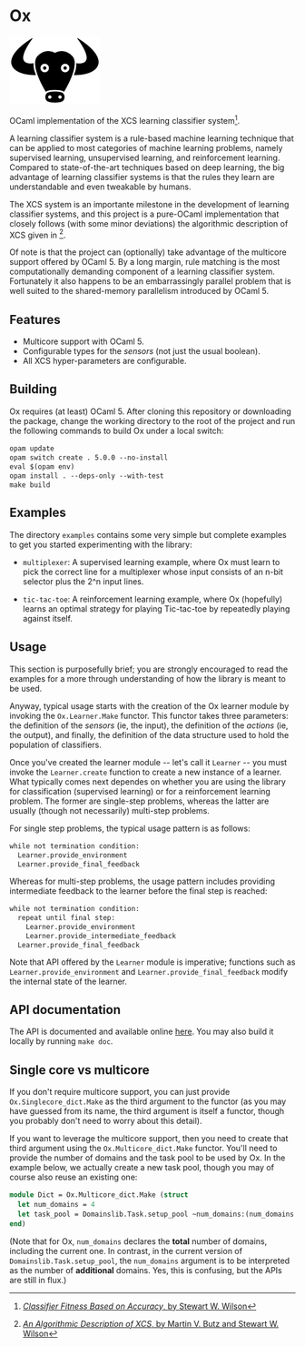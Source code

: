 Ox
==

![Ox logo](logo/ox_logo.png?raw=true "Ox logo")

OCaml implementation of the XCS learning classifier system[^1].

A learning classifier system is a rule-based machine learning technique that
can be applied to most categories of machine learning problems, namely
supervised learning, unsupervised learning, and reinforcement learning.
Compared to state-of-the-art techniques based on deep learning, the big
advantage of learning classifier systems is that the rules they learn are
understandable and even tweakable by humans.

The XCS system is an importante milestone in the development of learning
classifier systems, and this project is a pure-OCaml implementation that
closely follows (with some minor deviations) the algorithmic description
of XCS given in [^2].

Of note is that the project can (optionally) take advantage of the multicore
support offered by OCaml 5. By a long margin, rule matching is the most
computationally demanding component of a learning classifier system.
Fortunately it also happens to be an embarrassingly parallel problem that is
well suited to the shared-memory parallelism introduced by OCaml 5.

Features
--------

 * Multicore support with OCaml 5.
 * Configurable types for the *sensors* (not just the usual boolean).
 * All XCS hyper-parameters are configurable.

Building
--------

Ox requires (at least) OCaml 5. After cloning this repository or downloading
the package, change the working directory to the root of the project and run
the following commands to build Ox under a local switch:

```
opam update
opam switch create . 5.0.0 --no-install
eval $(opam env)
opam install . --deps-only --with-test
make build
```

Examples
--------

The directory `examples` contains some very simple but complete examples to get
you started experimenting with the library:

 * `multiplexer`: A supervised learning example, where Ox must learn to pick
   the correct line for a multiplexer whose input consists of an n-bit selector plus
   the 2^n input lines.

 * `tic-tac-toe`: A reinforcement learning example, where Ox (hopefully) learns
   an optimal strategy for playing Tic-tac-toe by repeatedly playing against itself.

Usage
-----

This section is purposefully brief; you are strongly encouraged to read the
examples for a more through understanding of how the library is meant to be
used.

Anyway, typical usage starts with the creation of the Ox learner module by
invoking the `Ox.Learner.Make` functor. This functor takes three parameters:
the definition of the *sensors* (ie, the input), the definition of the
*actions* (ie, the output), and finally, the definition of the data structure
used to hold the population of classifiers.

Once you've created the learner module -- let's call it `Learner` -- you
must invoke the `Learner.create` function to create a new instance of a
learner. What typically comes next dependes on whether you are using the
library for classification (supervised learning) or for a reinforcement
learning problem. The former are single-step problems, whereas the latter
are usually (though not necessarily) multi-step problems.

For single step problems, the typical usage pattern is as follows:

```
while not termination condition:
  Learner.provide_environment
  Learner.provide_final_feedback
```

Whereas for multi-step problems, the usage pattern includes providing
intermediate feedback to the learner before the final step is reached:

```
while not termination condition:
  repeat until final step:
    Learner.provide_environment
    Learner.provide_intermediate_feedback
  Learner.provide_final_feedback
```

Note that API offered by the `Learner` module is imperative; functions
such as `Learner.provide_environment` and `Learner.provide_final_feedback`
modify the internal state of the learner.

API documentation
-----------------

The API is documented and available online [here](https://darioteixeira.github.io/ox/apidoc/index.html).
You may also build it locally by running `make doc`.

Single core vs multicore
------------------------

If you don't require multicore support, you can just provide
`Ox.Singlecore_dict.Make` as the third argument to the functor (as you may have
guessed from its name, the third argument is itself a functor, though you
probably don't need to worry about this detail).

If you want to leverage the multicore support, then you need to create that
third argument using the `Ox.Multicore_dict.Make` functor. You'll need to
provide the number of domains and the task pool to be used by Ox.  In the
example below, we actually create a new task pool, though you may of course
also reuse an existing one:

```ocaml
module Dict = Ox.Multicore_dict.Make (struct
  let num_domains = 4
  let task_pool = Domainslib.Task.setup_pool ~num_domains:(num_domains - 1) ()
end)
```

(Note that for Ox, `num_domains` declares the **total** number of domains,
including the current one. In contrast, in the current version of
`Domainslib.Task.setup_pool`, the `num_domains` argument is to be interpreted
as the number of **additional** domains. Yes, this is confusing, but the APIs
are still in flux.)

[^1]: [*Classifier Fitness Based on Accuracy*, by Stewart W. Wilson](https://doi.org/10.1162/evco.1995.3.2.149)
[^2]: [*An Algorithmic Description of XCS*, by Martin V. Butz and Stewart W. Wilson](https://dx.doi.org/10.1007/s005000100111)
